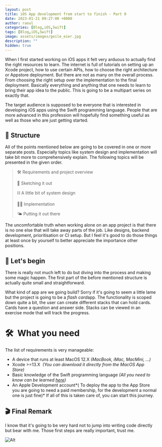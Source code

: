 ```yaml
---
layout: post
title: iOS App development from start to finish - Part 0
date: 2023-01-21 09:27:00 +0000
author: raoul
categories: [Blog,iOS,Swift]
tags: [Blog,iOS,Swift]
image: assets/images/geile_eier.jpg
description: ""
hidden: true
---
```

When I first started working on iOS apps it felt very arduous to actually find the right resources to learn. The internet is full of tutorials on setting up an Xcode project, how to use certain APIs, how to choose the right architecture or Appstore deployment. But there are not as many on the overall process. From choosing the right setup over the implementation to the final deployment. Basically everything and anything that one needs to learn to bring their app idea to the public. This is going to be a multipart series on exactly that. 

The target audience is supposed to be everyone that is interested in developing iOS apps using the Swift programming language. People that are more advanced in this profession will hopefully find something useful as well as those who are just getting started.

## **🦦 Structure**
All of the points mentioned below are going to be covered in one or more separate posts. Especially topics like system design and implementation will take bit more to comprehensively explain. The following topics will be presented in the given order.

> 🛠 Requirements and project overview 
>
> 📝 Sketching it out 
>
> ⛓ A little bit of system design 
>
> 👩‍💻 Implementation 
>
> 🌤 Putting it out there

The uncomfortable truth when working alone on an app project is that there is no one else that will take away parts of the job. Like designs, backend development, prioritisation or CI setup. But I feel it's good to do those things at least once by yourself to better appreciate the importance other positions.

## **🚀 Let's begin**
There is really not much left to do but diving into the process and making some magic happen. The first part of the before mentioned structure is actually quite small and straightforward.

What kind of app are we going build? Sorry if it's going to seem a little lame but the project is going to be a *flash card*app. The functionality is scoped down quite a bit, the user can create different stacks that can hold cards. Cards have a question and answer side. Stacks can be viewed in an exercise mode that will track the progress.

# **🛠  What you need**
The list of requirements is very manageable:

- A device that runs at least MacOS 12.X
*(MacBook, iMac, MacMini, ...)*
- Xcode >=13.X 
*(You can download it directly from the MacOS App Store)*
- Basic knowledge of the Swift programming language
*(All you need to know can be learned *[*here*](https://docs.swift.org/swift-book/)*)*
- An Apple Development account*(
To deploy the app to the App Store you are going to need a paid membership, for the development a normal one is just fine)*
If all of this is taken care of, you can start this journey.

## **🎬 Final Remark**
I know that it's going to be very hard not to jump into writing code directly but bear with me. Those first steps are really important, trust me.

![Alt](https://c.tenor.com/UsUDqY5lp0kAAAAC/mr-bean-wink.gif)
